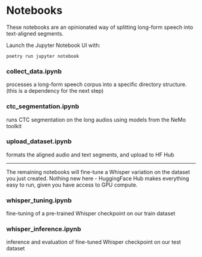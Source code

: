 # Notebooks

These notebooks are an opinionated way of splitting long-form 
speech into text-aligned segments.

Launch the Jupyter Notebook UI with:
```commandline
poetry run jupyter notebook
```

### collect_data.ipynb
processes a long-form speech corpus into a specific directory 
structure. (this is a dependency for the next step)

### ctc_segmentation.ipynb
runs CTC segmentation on the long audios using models from the 
NeMo toolkit

### upload_dataset.ipynb
formats the aligned audio and text segments, and upload to HF Hub

---
The remaining notebooks will fine-tune a Whisper 
variation on the dataset you just created. Nothing new 
here - HuggingFace Hub makes everything easy to run, 
given you have access to GPU compute.

### whisper_tuning.ipynb
fine-tuning of a pre-trained Whisper checkpoint on our train dataset

### whisper_inference.ipynb
inference and evaluation of fine-tuned Whisper checkpoint on our test dataset
